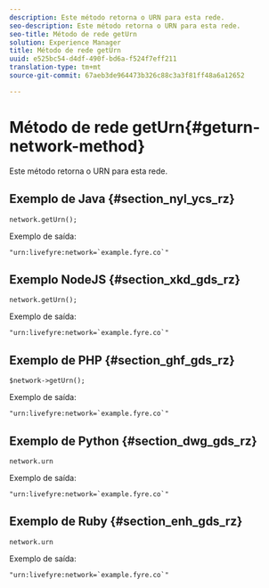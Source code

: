 ```yaml
---
description: Este método retorna o URN para esta rede.
seo-description: Este método retorna o URN para esta rede.
seo-title: Método de rede getUrn
solution: Experience Manager
title: Método de rede getUrn
uuid: e525bc54-d4df-490f-bd6a-f524f7eff211
translation-type: tm+mt
source-git-commit: 67aeb3de964473b326c88c3a3f81ff48a6a12652

---
```



# Método de rede getUrn{#geturn-network-method}

Este método retorna o URN para esta rede.

## Exemplo de Java {#section_nyl_ycs_rz}

```
network.getUrn(); 
```

Exemplo de saída:

```
"urn:livefyre:network=`example.fyre.co`" 
```

## Exemplo NodeJS {#section_xkd_gds_rz}

```
network.getUrn(); 
```

Exemplo de saída:

```
"urn:livefyre:network=`example.fyre.co`" 
```

## Exemplo de PHP {#section_ghf_gds_rz}

```
$network->getUrn(); 
```

Exemplo de saída:

```
"urn:livefyre:network=`example.fyre.co`" 
```

## Exemplo de Python {#section_dwg_gds_rz}

```
network.urn 
```

Exemplo de saída:

```
"urn:livefyre:network=`example.fyre.co`" 
```

## Exemplo de Ruby {#section_enh_gds_rz}

```
network.urn 
```

Exemplo de saída:

```
"urn:livefyre:network=`example.fyre.co`" 
```


